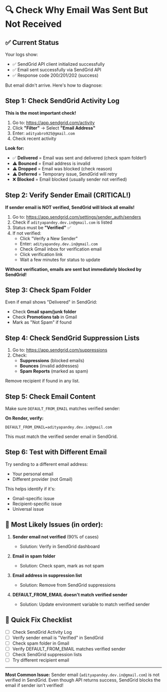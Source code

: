 # 🔍 Check Why Email Was Sent But Not Received

## ✅ Current Status
Your logs show:
- ✅ SendGrid API client initialized successfully
- ✅ Email sent successfully via SendGrid API
- ✅ Response code 200/201/202 (success)

But email didn't arrive. Here's how to diagnose:

## Step 1: Check SendGrid Activity Log

**This is the most important check!**

1. Go to: https://app.sendgrid.com/activity
2. Click **"Filter"** → Select **"Email Address"**
3. Enter: `adityabro925@gmail.com`
4. Check recent activity

**Look for:**
- ✅ **Delivered** = Email was sent and delivered (check spam folder!)
- ⚠️ **Bounced** = Email address is invalid
- ⚠️ **Dropped** = Email was blocked (check reason)
- ⚠️ **Deferred** = Temporary issue, SendGrid will retry
- ❌ **Blocked** = Email blocked (usually sender not verified)

## Step 2: Verify Sender Email (CRITICAL!)

**If sender email is NOT verified, SendGrid will block all emails!**

1. Go to: https://app.sendgrid.com/settings/sender_auth/senders
2. Check if `adityapandey.dev.in@gmail.com` is listed
3. Status must be **"Verified"** ✅
4. If not verified:
   - Click "Verify a New Sender"
   - Enter: `adityapandey.dev.in@gmail.com`
   - Check Gmail inbox for verification email
   - Click verification link
   - Wait a few minutes for status to update

**Without verification, emails are sent but immediately blocked by SendGrid!**

## Step 3: Check Spam Folder

Even if email shows "Delivered" in SendGrid:
- Check **Gmail spam/junk folder**
- Check **Promotions tab** in Gmail
- Mark as "Not Spam" if found

## Step 4: Check SendGrid Suppression Lists

1. Go to: https://app.sendgrid.com/suppressions
2. Check:
   - **Suppressions** (blocked emails)
   - **Bounces** (invalid addresses)
   - **Spam Reports** (marked as spam)

Remove recipient if found in any list.

## Step 5: Check Email Content

Make sure `DEFAULT_FROM_EMAIL` matches verified sender:

**On Render, verify:**
```
DEFAULT_FROM_EMAIL=adityapandey.dev.in@gmail.com
```

This must match the verified sender email in SendGrid.

## Step 6: Test with Different Email

Try sending to a different email address:
- Your personal email
- Different provider (not Gmail)

This helps identify if it's:
- Gmail-specific issue
- Recipient-specific issue
- Universal issue

## 🎯 Most Likely Issues (in order):

1. **Sender email not verified** (90% of cases)
   - Solution: Verify in SendGrid dashboard

2. **Email in spam folder**
   - Solution: Check spam, mark as not spam

3. **Email address in suppression list**
   - Solution: Remove from SendGrid suppressions

4. **DEFAULT_FROM_EMAIL doesn't match verified sender**
   - Solution: Update environment variable to match verified sender

## 📧 Quick Fix Checklist

- [ ] Check SendGrid Activity Log
- [ ] Verify sender email is "Verified" in SendGrid
- [ ] Check spam folder in Gmail
- [ ] Verify DEFAULT_FROM_EMAIL matches verified sender
- [ ] Check SendGrid suppression lists
- [ ] Try different recipient email

---

**Most Common Issue:** Sender email (`adityapandey.dev.in@gmail.com`) is not verified in SendGrid. Even though API returns success, SendGrid blocks the email if sender isn't verified!

